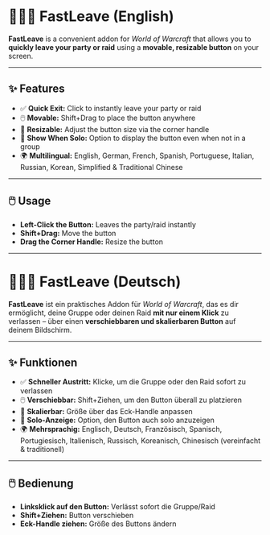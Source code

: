 # 🏃‍♂️💨 FastLeave (English)

**FastLeave** is a convenient addon for *World of Warcraft* that allows you to **quickly leave your party or raid** using a **movable, resizable button** on your screen.

---

## ✨ Features

- ✅ **Quick Exit:** Click to instantly leave your party or raid  
- 🖱️ **Movable:** Shift+Drag to place the button anywhere  
- 🔄 **Resizable:** Adjust the button size via the corner handle  
- 👀 **Show When Solo:** Option to display the button even when not in a group  
- 🌍 **Multilingual:** English, German, French, Spanish, Portuguese, Italian, Russian, Korean, Simplified & Traditional Chinese

---

## 🖱️ Usage

- **Left-Click the Button:** Leaves the party/raid instantly  
- **Shift+Drag:** Move the button  
- **Drag the Corner Handle:** Resize the button  

---

# 🏃‍♂️💨 FastLeave (Deutsch)

**FastLeave** ist ein praktisches Addon für *World of Warcraft*, das es dir ermöglicht, deine Gruppe oder deinen Raid **mit nur einem Klick** zu verlassen – über einen **verschiebbaren und skalierbaren Button** auf deinem Bildschirm.

---

## ✨ Funktionen

- ✅ **Schneller Austritt:** Klicke, um die Gruppe oder den Raid sofort zu verlassen  
- 🖱️ **Verschiebbar:** Shift+Ziehen, um den Button überall zu platzieren  
- 🔄 **Skalierbar:** Größe über das Eck-Handle anpassen  
- 👀 **Solo-Anzeige:** Option, den Button auch solo anzuzeigen  
- 🌍 **Mehrsprachig:** Englisch, Deutsch, Französisch, Spanisch, Portugiesisch, Italienisch, Russisch, Koreanisch, Chinesisch (vereinfacht & traditionell)

---

## 🖱️ Bedienung

- **Linksklick auf den Button:** Verlässt sofort die Gruppe/Raid  
- **Shift+Ziehen:** Button verschieben  
- **Eck-Handle ziehen:** Größe des Buttons ändern  
